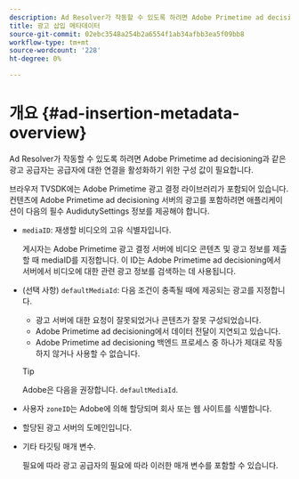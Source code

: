 ```yaml
---
description: Ad Resolver가 작동할 수 있도록 하려면 Adobe Primetime ad decisioning과 같은 광고 공급자는 공급자에 대한 연결을 활성화하기 위한 구성 값이 필요합니다.
title: 광고 삽입 메타데이터
source-git-commit: 02ebc3548a254b2a6554f1ab34afbb3ea5f09bb8
workflow-type: tm+mt
source-wordcount: '228'
ht-degree: 0%

---
```


# 개요 {#ad-insertion-metadata-overview}

Ad Resolver가 작동할 수 있도록 하려면 Adobe Primetime ad decisioning과 같은 광고 공급자는 공급자에 대한 연결을 활성화하기 위한 구성 값이 필요합니다.

브라우저 TVSDK에는 Adobe Primetime 광고 결정 라이브러리가 포함되어 있습니다. 컨텐츠에 Adobe Primetime ad decisioning 서버의 광고를 포함하려면 애플리케이션이 다음의 필수 AudidutySettings 정보를 제공해야 합니다.

* `mediaID`: 재생할 비디오의 고유 식별자입니다.

  게시자는 Adobe Primetime 광고 결정 서버에 비디오 콘텐츠 및 광고 정보를 제출할 때 mediaID를 지정합니다. 이 ID는 Adobe Primetime ad decisioning에서 서버에서 비디오에 대한 관련 광고 정보를 검색하는 데 사용됩니다.

* (선택 사항) `defaultMediaId`: 다음 조건이 충족될 때에 제공되는 광고를 지정합니다.

   * 광고 서버에 대한 요청이 잘못되었거나 콘텐츠가 잘못 구성되었습니다.
   * Adobe Primetime ad decisioning에서 데이터 전달이 지연되고 있습니다.
   * Adobe Primetime ad decisioning 백엔드 프로세스 중 하나가 제대로 작동하지 않거나 사용할 수 없습니다.

  >[!TIP]
  >
  >Adobe은 다음을 권장합니다. `defaultMediaId`.

* 사용자 `zoneID`는 Adobe에 의해 할당되며 회사 또는 웹 사이트를 식별합니다.
* 할당된 광고 서버의 도메인입니다.
* 기타 타깃팅 매개 변수.

  필요에 따라 광고 공급자의 필요에 따라 이러한 매개 변수를 포함할 수 있습니다.
